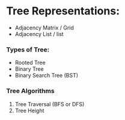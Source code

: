 # Tree Representations:
-  Adjacency Matrix / Grid
-  Adjacency List / list


### Types of Tree:
- Rooted Tree
- Binary Tree
- Binary Search Tree (BST)

### Tree Algorithms

1) Tree Traversal (BFS or DFS)
2) Tree Height
